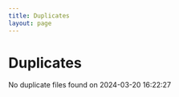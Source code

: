```yaml
---
title: Duplicates
layout: page
---
```


# Duplicates

No duplicate files found on 2024-03-20 16:22:27